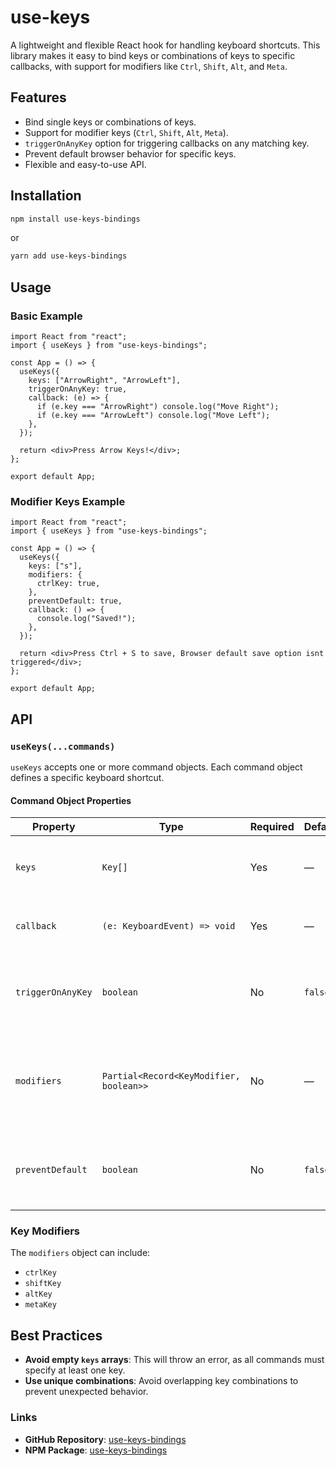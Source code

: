 # use-keys

A lightweight and flexible React hook for handling keyboard shortcuts. This library makes it easy to bind keys or combinations of keys to specific callbacks, with support for modifiers like `Ctrl`, `Shift`, `Alt`, and `Meta`. 

## Features

- Bind single keys or combinations of keys.
- Support for modifier keys (`Ctrl`, `Shift`, `Alt`, `Meta`).
- `triggerOnAnyKey` option for triggering callbacks on any matching key.
- Prevent default browser behavior for specific keys.
- Flexible and easy-to-use API.

## Installation

```bash
npm install use-keys-bindings
```

or

```bash
yarn add use-keys-bindings
```

## Usage

### Basic Example

```tsx
import React from "react";
import { useKeys } from "use-keys-bindings";

const App = () => {
  useKeys({
    keys: ["ArrowRight", "ArrowLeft"],
    triggerOnAnyKey: true,
    callback: (e) => {
      if (e.key === "ArrowRight") console.log("Move Right");
      if (e.key === "ArrowLeft") console.log("Move Left");
    },
  });

  return <div>Press Arrow Keys!</div>;
};

export default App;
```

### Modifier Keys Example

```tsx
import React from "react";
import { useKeys } from "use-keys-bindings";

const App = () => {
  useKeys({
    keys: ["s"],
    modifiers: {
      ctrlKey: true,
    },
    preventDefault: true,
    callback: () => {
      console.log("Saved!");
    },
  });

  return <div>Press Ctrl + S to save, Browser default save option isnt triggered</div>;
};

export default App;
```

## API

### `useKeys(...commands)`

`useKeys` accepts one or more command objects. Each command object defines a specific keyboard shortcut.

#### Command Object Properties

| Property          | Type                                      | Required | Default | Description                                                                                      |
|-------------------|-------------------------------------------|----------|---------|--------------------------------------------------------------------------------------------------|
| `keys`            | `Key[]`                                  | Yes      | —       | An array of keys to listen for (e.g., `["ArrowRight", "s"]`).                                   |
| `callback`        | `(e: KeyboardEvent) => void`             | Yes      | —       | The function to call when the keys are pressed.                                                  |
| `triggerOnAnyKey` | `boolean`                                | No       | `false` | If `true`, the callback will be triggered if any one of the keys is pressed.                     |
| `modifiers`       | `Partial<Record<KeyModifier, boolean>>`  | No       | —       | An object specifying required modifier keys (e.g., `{ ctrlKey: true, shiftKey: true }`).          |
| `preventDefault`  | `boolean`                                | No       | `false` | Prevents the browser's default behavior for the specified keys.                                  |

### Key Modifiers

The `modifiers` object can include:
- `ctrlKey`
- `shiftKey`
- `altKey`
- `metaKey`

## Best Practices

- **Avoid empty `keys` arrays**: This will throw an error, as all commands must specify at least one key.
- **Use unique combinations**: Avoid overlapping key combinations to prevent unexpected behavior.


### Links

- **GitHub Repository**: [use-keys-bindings](https://github.com/hayzedd2/use-keys-bindings)
- **NPM Package**: [use-keys-bindings](https://www.npmjs.com/package/use-keys-bindings)

